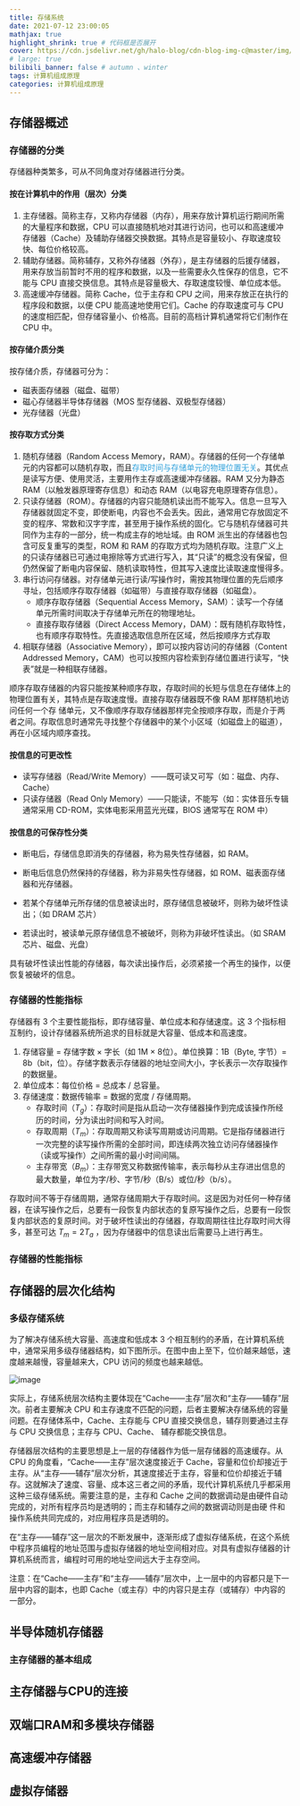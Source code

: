 ```yaml
---
title: 存储系统
date: 2021-07-12 23:00:05
mathjax: true
highlight_shrink: true # 代码框是否展开
cover: https://cdn.jsdelivr.net/gh/halo-blog/cdn-blog-img-c@master/img/主板.5s03s46rav40.jpg # 页面缩略图
# large: true
bilibili_banner: false # autumn 、winter
tags: 计算机组成原理
categories: 计算机组成原理
---
```


## 存储器概述

### 存储器的分类

存储器种类繁多，可从不同角度对存储器进行分类。

#### 按在计算机中的作用（层次）分类

1. 主存储器。简称主存，又称内存储器（内存），用来存放计算机运行期间所需的大量程序和数据，CPU 可以直接随机地对其进行访问，也可以和高速缓冲存储器（Cache）及辅助存储器交换数据。其特点是容量较小、存取速度较快、每位价格较高。
2. 辅助存储器。简称辅存，又称外存储器（外存），是主存储器的后援存储器，用来存放当前暂时不用的程序和数据，以及一些需要永久性保存的信息，它不能与 CPU 直接交换信息。其特点是容量极大、存取速度较慢、单位成本低。
3. 高速缓冲存储器。简称 Cache，位于主存和 CPU 之间，用来存放正在执行的程序段和数据，以便 CPU 能高速地使用它们。Cache 的存取速度可与 CPU 的速度相匹配，但存储容量小、价格高。目前的高档计算机通常将它们制作在 CPU 中。

#### 按存储介质分类

按存储介质，存储器可分为：

+ 磁表面存储器（磁盘、磁带）
+ 磁心存储器半导体存储器（MOS 型存储器、双极型存储器）
+ 光存储器（光盘）

#### 按存取方式分类

1. 随机存储器（Random Access Memory，RAM）。存储器的任何一个存储单元的内容都可以随机存取，而且<font color="#33a3dc">存取时间与存储单元的物理位置无关</font>。其优点是读写方便、使用灵活，主要用作主存或高速缓冲存储器。RAM 又分为静态 RAM（以触发器原理寄存信息）和动态 RAM（以电容充电原理寄存信息）。
2. 只读存储器（ROM）。存储器的内容只能随机读出而不能写入。信息一旦写入存储器就固定不变，即使断电，内容也不会丢失。因此，通常用它存放固定不变的程序、常数和汉字字库，甚至用于操作系统的固化。它与随机存储器可共同作为主存的一部分，统一构成主存的地址域。由 ROM 派生出的存储器也包含可反复重写的类型，ROM 和 RAM 的存取方式均为随机存取。注意广义上的只读存储器已可通过电擦除等方式进行写入，其“只读”的概念没有保留，但仍然保留了断电内容保留、随机读取特性，但其写入速度比读取速度慢得多。
3. 串行访问存储器。对存储单元进行读/写操作时，需按其物理位置的先后顺序寻址，包括顺序存取存储器（如磁带）与直接存取存储器（如磁盘）。
   + 顺序存取存储器（Sequential Access Memory，SAM）：读写一个存储单元所需时间取决于存储单元所在的物理地址。
   + 直接存取存储器（Direct Access Memory，DAM）：既有随机存取特性，也有顺序存取特性。先直接选取信息所在区域，然后按顺序方式存取
4. 相联存储器（Associative Memory），即可以按内容访问的存储器（Content Addressed Memory，CAM）也可以按照内容检索到存储位置进行读写，“快表”就是一种相联存储器。

顺序存取存储器的内容只能按某种顺序存取，存取时间的长短与信息在存储体上的物理位置有关，其特点是存取速度慢。直接存取存储器既不像 RAM 那样随机地访问任何一个存 储单元，又不像顺序存取存储器那样完全按顺序存取，而是介于两者之间。存取信息时通常先寻找整个存储器中的某个小区域（如磁盘上的磁道），再在小区域内顺序查找。

#### 按信息的可更改性

+ 读写存储器（Read/Write Memory）——既可读又可写（如：磁盘、内存、Cache）
+ 只读存储器（Read Only Memory）——只能读，不能写（如：实体音乐专辑通常采用 CD-ROM，实体电影采用蓝光光碟，BIOS 通常写在 ROM 中）

#### 按信息的可保存性分类

+ 断电后，存储信息即消失的存储器，称为易失性存储器，如 RAM。
+ 断电后信息仍然保持的存储器，称为非易失性存储器，如 ROM、磁表面存储器和光存储器。

+ 若某个存储单元所存储的信息被读出时，原存储信息被破坏，则称为破坏性读出；（如 DRAM 芯片）
+ 若读出时，被读单元原存储信息不被破坏，则称为非破坏性读出。（如 SRAM 芯片、磁盘、光盘）

具有破坏性读出性能的存储器，每次读出操作后，必须紧接一个再生的操作，以便恢复被破坏的信息。

### 存储器的性能指标

存储器有 3 个主要性能指标，即存储容量、单位成本和存储速度。这 3 个指标相互制约，设计存储器系统所追求的目标就是大容量、低成本和高速度。

1. 存储容量 = 存储字数 × 字长（如 1M × 8位）。单位换算：1B（Byte, 字节）= 8b（bit，位）。存储字数表示存储器的地址空间大小，字长表示一次存取操作的数据量。
2. 单位成本：每位价格 = 总成本 / 总容量。
3. 存储速度：数据传输率 = 数据的宽度 / 存储周期。
   + 存取时间（$T_g$）：存取时间是指从启动一次存储器操作到完成该操作所经历的时间，分为读出时间和写入时间。
   + 存取周期（$T_m$）：存取周期又称读写周期或访问周期。它是指存储器进行一次完整的读写操作所需的全部时间，即连续两次独立访问存储器操作（读或写操作）之间所需的最小时间间隔。
   + 主存带宽（$B_m$）：主存带宽又称数据传输率，表示每秒从主存进出信息的最大数量，单位为字/秒、字节/秒（B/s）或位/秒（b/s）。

存取时间不等于存储周期，通常存储周期大于存取时间。这是因为对任何一种存储器，在读写操作之后，总要有一段恢复内部状态的复原写操作之后，总要有一段恢复内部状态的复原时间。对于破坏性读出的存储器，存取周期往往比存取时间大得多，甚至可达 $T_{m} = 2T_{a}$ ，因为存储器中的信息读出后需要马上进行再生。

### 存储器的性能指标





## 存储器的层次化结构

### 多级存储系统

为了解决存储系统大容量、高速度和低成本 3 个相互制约的矛盾，在计算机系统中，通常采用多级存储器结构，如下图所示。在图中由上至下，位价越来越低，速度越来越慢，容量越来大，CPU 访问的频度也越来越低。

![image](https://cdn.jsdelivr.net/gh/halo-blog/cdn-blog-img-e@master/image.1dl9lv5htwps.png)

实际上，存储系统层次结构主要体现在“Cache——主存”层次和“主存——辅存”层次。前者主要解决 CPU 和主存速度不匹配的问题，后者主要解决存储系统的容量问题。在存储体系中，Cache、主存能与 CPU 直接交换信息，辅存则要通过主存与 CPU 交换信息；主存与 CPU、Cache、 辅存都能交换信息。

存储器层次结构的主要思想是上一层的存储器作为低一层存储器的高速缓存。从 CPU 的角度看，“Cache——主存”层次速度接近于 Cache，容量和位价却接近于主存。从“主存——辅存”层次分析，其速度接近于主存，容量和位价却接近于辅存。这就解决了速度、容量、成本这三者之间的矛盾，现代计算机系统几乎都采用这种三级存储系统。需要注意的是，主存和 Cache 之间的数据调动是由硬件自动完成的，对所有程序员均是透明的；而主存和辅存之间的数据调动则是由硬
件和操作系统共同完成的，对应用程序员是透明的。

在“主存——辅存”这一层次的不断发展中，逐渐形成了虚拟存储系统，在这个系统中程序员编程的地址范围与虚拟存储器的地址空间相对应。对具有虚拟存储器的计算机系统而言，编程时可用的地址空间远大于主存空间。

注意：在“Cache——主存”和“主存——辅存”层次中，上一层中的内容都只是下一层中内容的副本，也即 Cache（或主存）中的内容只是主存（或辅存）中内容的一部分。



## 半导体随机存储器







### 主存储器的基本组成

















## 主存储器与CPU的连接

## 双端口RAM和多模块存储器

## 高速缓冲存储器

## 虚拟存储器